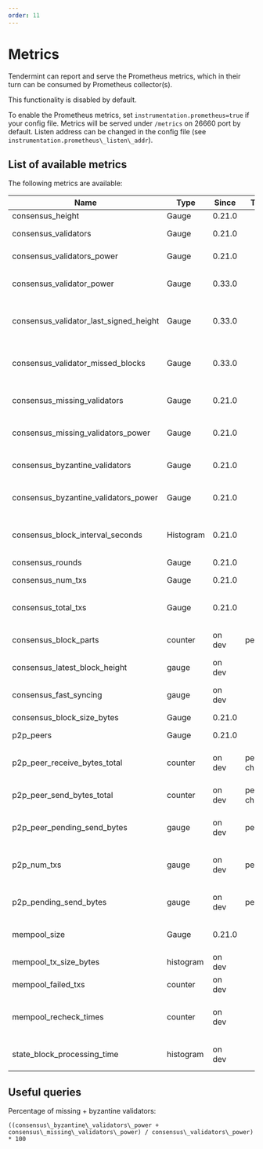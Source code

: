 ```yaml
---
order: 11
---
```


# Metrics

Tendermint can report and serve the Prometheus metrics, which in their turn can
be consumed by Prometheus collector(s).

This functionality is disabled by default.

To enable the Prometheus metrics, set `instrumentation.prometheus=true` if your
config file. Metrics will be served under `/metrics` on 26660 port by default.
Listen address can be changed in the config file (see
`instrumentation.prometheus\_listen\_addr`).

## List of available metrics

The following metrics are available:

| **Name**                               | **Type**  | **Since** | **Tags**      | **Description**                                                        |
| -------------------------------------- | --------- | --------- | ------------- | ---------------------------------------------------------------------- |
| consensus_height                       | Gauge     | 0.21.0    |               | Height of the chain                                                    |
| consensus_validators                   | Gauge     | 0.21.0    |               | Number of validators                                                   |
| consensus_validators_power             | Gauge     | 0.21.0    |               | Total voting power of all validators                                   |
| consensus_validator_power              | Gauge     | 0.33.0    |               | Voting power of the node if in the validator set                       |
| consensus_validator_last_signed_height | Gauge     | 0.33.0    |               | Last height the node signed a block, if the node is a validator        |
| consensus_validator_missed_blocks      | Gauge     | 0.33.0    |               | Total amount of blocks missed for the node, if the node is a validator |
| consensus_missing_validators           | Gauge     | 0.21.0    |               | Number of validators who did not sign                                  |
| consensus_missing_validators_power     | Gauge     | 0.21.0    |               | Total voting power of the missing validators                           |
| consensus_byzantine_validators         | Gauge     | 0.21.0    |               | Number of validators who tried to double sign                          |
| consensus_byzantine_validators_power   | Gauge     | 0.21.0    |               | Total voting power of the byzantine validators                         |
| consensus_block_interval_seconds       | Histogram | 0.21.0    |               | Time between this and last block (Block.Header.Time) in seconds        |
| consensus_rounds                       | Gauge     | 0.21.0    |               | Number of rounds                                                       |
| consensus_num_txs                      | Gauge     | 0.21.0    |               | Number of transactions                                                 |
| consensus_total_txs                    | Gauge     | 0.21.0    |               | Total number of transactions committed                                 |
| consensus_block_parts                  | counter   | on dev    | peer_id       | number of blockparts transmitted by peer                               |
| consensus_latest_block_height          | gauge     | on dev    |               | /status sync_info number                                               |
| consensus_fast_syncing                 | gauge     | on dev    |               | either 0 (not fast syncing) or 1 (syncing)                             |
| consensus_block_size_bytes             | Gauge     | 0.21.0    |               | Block size in bytes                                                    |
| p2p_peers                              | Gauge     | 0.21.0    |               | Number of peers node's connected to                                    |
| p2p_peer_receive_bytes_total           | counter   | on dev    | peer_id, chID | number of bytes per channel received from a given peer                 |
| p2p_peer_send_bytes_total              | counter   | on dev    | peer_id, chID | number of bytes per channel sent to a given peer                       |
| p2p_peer_pending_send_bytes            | gauge     | on dev    | peer_id       | number of pending bytes to be sent to a given peer                     |
| p2p_num_txs                            | gauge     | on dev    | peer_id       | number of transactions submitted by each peer_id                       |
| p2p_pending_send_bytes                 | gauge     | on dev    | peer_id       | amount of data pending to be sent to peer                              |
| mempool_size                           | Gauge     | 0.21.0    |               | Number of uncommitted transactions                                     |
| mempool_tx_size_bytes                  | histogram | on dev    |               | transaction sizes in bytes                                             |
| mempool_failed_txs                     | counter   | on dev    |               | number of failed transactions                                          |
| mempool_recheck_times                  | counter   | on dev    |               | number of transactions rechecked in the mempool                        |
| state_block_processing_time            | histogram | on dev    |               | time between BeginBlock and EndBlock in ms                             |

## Useful queries

Percentage of missing + byzantine validators:

```
((consensus\_byzantine\_validators\_power + consensus\_missing\_validators\_power) / consensus\_validators\_power) * 100
```
